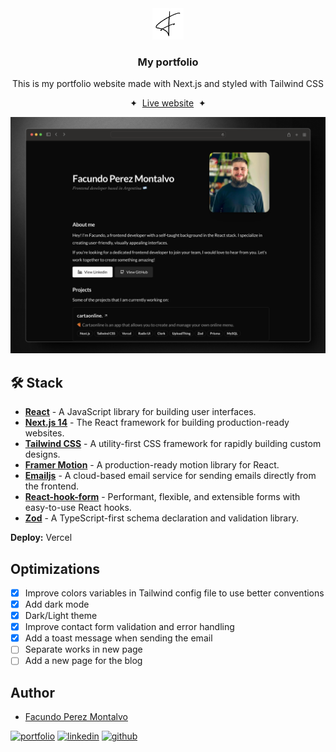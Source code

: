 <div align="center">
<img src="public/favicon.svg" height="50px" width="auto" /> 
<h3>
 My portfolio
</h3>
<p>This is my portfolio website made with Next.js and styled with Tailwind CSS</p>
<span>&nbsp;✦&nbsp;</span>
<a href="http://facuperezm.com">Live website</a>
<span>&nbsp;✦&nbsp;</span>

![App Screenshot](./public/screenshot.png)

</div>

## 🛠️ Stack

- [**React**](https://reactjs.org/) - A JavaScript library for building user interfaces.
- [**Next.js 14**](https://nextjs.org/) - The React framework for building production-ready websites.
- [**Tailwind CSS**](https://tailwindcss.com/) - A utility-first CSS framework for rapidly building custom designs.
- [**Framer Motion**](https://www.framer.com/motion/) - A production-ready motion library for React.
- [**Emailjs**](https://www.emailjs.com/) - A cloud-based email service for sending emails directly from the frontend.
- [**React-hook-form**](https://react-hook-form.com/) - Performant, flexible, and extensible forms with easy-to-use React hooks.
- [**Zod**](https://github.com/colinhacks/zod) - A TypeScript-first schema declaration and validation library.

**Deploy:** Vercel

## Optimizations

- [x] Improve colors variables in Tailwind config file to use better conventions
- [x] Add dark mode
- [x] Dark/Light theme
- [x] Improve contact form validation and error handling
- [x] Add a toast message when sending the email
- [ ] Separate works in new page
- [ ] Add a new page for the blog

## Author

- [Facundo Perez Montalvo](https://facuperezm.vercel.app)

[![portfolio](https://img.shields.io/badge/my_portfolio-000?style=for-the-badge&logo=ko-fi&logoColor=white)](https://facuperezm.vercel.app/)
[![linkedin](https://img.shields.io/badge/linkedin-0A66C2?style=for-the-badge&logo=linkedin&logoColor=white)](https://www.linkedin.com/in/facuperezm/)
[![github](https://img.shields.io/badge/github-555?style=for-the-badge&logo=github&logoColor=white)](https://github.com/facuperezm)
